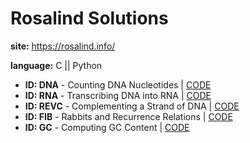 # Rosalind Solutions
**site:** <https://rosalind.info/>

**language:** C || Python

* **ID: DNA** - Counting DNA Nucleotides | [CODE](https://github.com/mymuseisyou/rosalind_solutions/blob/main/code/250406_rosalind_dna.c)
* **ID: RNA** - Transcribing DNA into RNA | [CODE](https://github.com/mymuseisyou/rosalind_solutions/blob/main/code/250406_rosalind_rna.c)
* **ID: REVC** - Complementing a Strand of DNA | [CODE](https://github.com/mymuseisyou/rosalind_solutions/blob/main/code/250407_rosalind_revc.c)
* **ID: FIB** - Rabbits and Recurrence Relations | [CODE](https://github.com/mymuseisyou/rosalind_solutions/blob/main/code/250407_rosalind_fib.c)
* **ID: GC** - Computing GC Content | [CODE](https://github.com/mymuseisyou/rosalind_solutions/blob/main/code/250409_rosalind_gc.py)